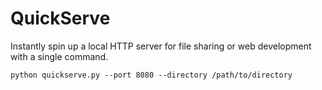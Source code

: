 # QuickServe

Instantly spin up a local HTTP server for file sharing or web development with a single command.

    python quickserve.py --port 8080 --directory /path/to/directory